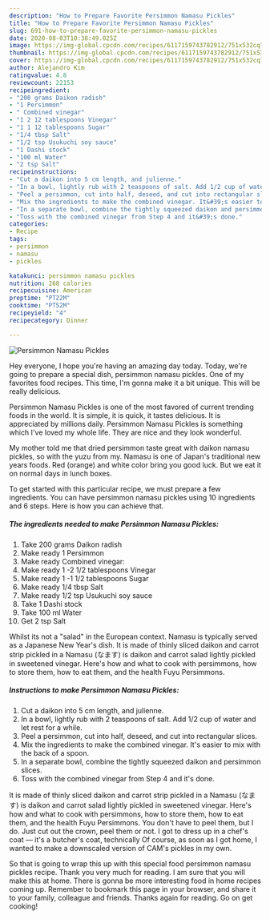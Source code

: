 ```yaml
---
description: "How to Prepare Favorite Persimmon Namasu Pickles"
title: "How to Prepare Favorite Persimmon Namasu Pickles"
slug: 691-how-to-prepare-favorite-persimmon-namasu-pickles
date: 2020-08-03T10:38:49.025Z
image: https://img-global.cpcdn.com/recipes/6117159743782912/751x532cq70/persimmon-namasu-pickles-recipe-main-photo.jpg
thumbnail: https://img-global.cpcdn.com/recipes/6117159743782912/751x532cq70/persimmon-namasu-pickles-recipe-main-photo.jpg
cover: https://img-global.cpcdn.com/recipes/6117159743782912/751x532cq70/persimmon-namasu-pickles-recipe-main-photo.jpg
author: Alejandro Kim
ratingvalue: 4.8
reviewcount: 22153
recipeingredient:
- "200 grams Daikon radish"
- "1 Persimmon"
- " Combined vinegar"
- "1 2 12 tablespoons Vinegar"
- "1 1 12 tablespoons Sugar"
- "1/4 tbsp Salt"
- "1/2 tsp Usukuchi soy sauce"
- "1 Dashi stock"
- "100 ml Water"
- "2 tsp Salt"
recipeinstructions:
- "Cut a daikon into 5 cm length, and julienne."
- "In a bowl, lightly rub with 2 teaspoons of salt. Add 1/2 cup of water and let rest for a while."
- "Peel a persimmon, cut into half, deseed, and cut into rectangular slices."
- "Mix the ingredients to make the combined vinegar. It&#39;s easier to mix with the back of a spoon."
- "In a separate bowl, combine the tightly squeezed daikon and persimmon slices."
- "Toss with the combined vinegar from Step 4 and it&#39;s done."
categories:
- Recipe
tags:
- persimmon
- namasu
- pickles

katakunci: persimmon namasu pickles 
nutrition: 268 calories
recipecuisine: American
preptime: "PT22M"
cooktime: "PT52M"
recipeyield: "4"
recipecategory: Dinner

---
```



![Persimmon Namasu Pickles](https://img-global.cpcdn.com/recipes/6117159743782912/751x532cq70/persimmon-namasu-pickles-recipe-main-photo.jpg)

Hey everyone, I hope you're having an amazing day today. Today, we're going to prepare a special dish, persimmon namasu pickles. One of my favorites food recipes. This time, I'm gonna make it a bit unique. This will be really delicious.

Persimmon Namasu Pickles is one of the most favored of current trending foods in the world. It is simple, it is quick, it tastes delicious. It is appreciated by millions daily. Persimmon Namasu Pickles is something which I've loved my whole life. They are nice and they look wonderful.

My mother told me that dried persimmon taste great with daikon namasu pickles, so with the yuzu from my. Namasu is one of Japan&#39;s traditional new years foods. Red (orange) and white color bring you good luck. But we eat it on normal days in lunch boxes.


To get started with this particular recipe, we must prepare a few ingredients. You can have persimmon namasu pickles using 10 ingredients and 6 steps. Here is how you can achieve that.

<!--inarticleads1-->

##### The ingredients needed to make Persimmon Namasu Pickles:

1. Take 200 grams Daikon radish
1. Make ready 1 Persimmon
1. Make ready  Combined vinegar:
1. Make ready 1 -2 1/2 tablespoons Vinegar
1. Make ready 1 -1 1/2 tablespoons Sugar
1. Make ready 1/4 tbsp Salt
1. Make ready 1/2 tsp Usukuchi soy sauce
1. Take 1 Dashi stock
1. Take 100 ml Water
1. Get 2 tsp Salt


Whilst its not a &#34;salad&#34; in the European context. Namasu is typically served as a Japanese New Year&#39;s dish. It is made of thinly sliced daikon and carrot strip pickled in a Namasu (なます) is daikon and carrot salad lightly pickled in sweetened vinegar. Here&#39;s how and what to cook with persimmons, how to store them, how to eat them, and the health Fuyu Persimmons. 

<!--inarticleads2-->

##### Instructions to make Persimmon Namasu Pickles:

1. Cut a daikon into 5 cm length, and julienne.
1. In a bowl, lightly rub with 2 teaspoons of salt. Add 1/2 cup of water and let rest for a while.
1. Peel a persimmon, cut into half, deseed, and cut into rectangular slices.
1. Mix the ingredients to make the combined vinegar. It&#39;s easier to mix with the back of a spoon.
1. In a separate bowl, combine the tightly squeezed daikon and persimmon slices.
1. Toss with the combined vinegar from Step 4 and it&#39;s done.


It is made of thinly sliced daikon and carrot strip pickled in a Namasu (なます) is daikon and carrot salad lightly pickled in sweetened vinegar. Here&#39;s how and what to cook with persimmons, how to store them, how to eat them, and the health Fuyu Persimmons. You don&#39;t have to peel them, but I do. Just cut out the crown, peel them or not. I got to dress up in a chef&#39;s coat — it&#39;s a butcher&#39;s coat, technically Of course, as soon as I got home, I wanted to make a downscaled version of CAM&#39;s pickles in my own. 

So that is going to wrap this up with this special food persimmon namasu pickles recipe. Thank you very much for reading. I am sure that you will make this at home. There is gonna be more interesting food in home recipes coming up. Remember to bookmark this page in your browser, and share it to your family, colleague and friends. Thanks again for reading. Go on get cooking!
